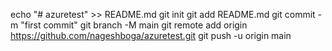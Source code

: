echo "# azuretest" >> README.md
git init
git add README.md
git commit -m "first commit"
git branch -M main
git remote add origin https://github.com/nageshboga/azuretest.git
git push -u origin main

